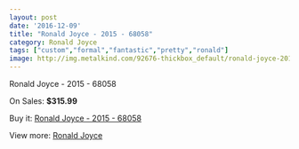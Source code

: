 ```yaml
---
layout: post
date: '2016-12-09'
title: "Ronald Joyce - 2015 - 68058"
category: Ronald Joyce
tags: ["custom","formal","fantastic","pretty","ronald"]
image: http://img.metalkind.com/92676-thickbox_default/ronald-joyce-2015-68058.jpg
---
```

Ronald Joyce - 2015 - 68058

On Sales: **$315.99**
<a href="https://www.metalkind.com/en/ronald-joyce/21995-ronald-joyce-2015-68058.html"><amp-img layout="responsive" width="600" height="600" src="//img.metalkind.com/92676-thickbox_default/ronald-joyce-2015-68058.jpg" alt="Ronald Joyce - 2015 - 68058 0" /></a>
<a href="https://www.metalkind.com/en/ronald-joyce/21995-ronald-joyce-2015-68058.html"><amp-img layout="responsive" width="600" height="600" src="//img.metalkind.com/92677-thickbox_default/ronald-joyce-2015-68058.jpg" alt="Ronald Joyce - 2015 - 68058 1" /></a>
<a href="https://www.metalkind.com/en/ronald-joyce/21995-ronald-joyce-2015-68058.html"><amp-img layout="responsive" width="600" height="600" src="//img.metalkind.com/92678-thickbox_default/ronald-joyce-2015-68058.jpg" alt="Ronald Joyce - 2015 - 68058 2" /></a>
<a href="https://www.metalkind.com/en/ronald-joyce/21995-ronald-joyce-2015-68058.html"><amp-img layout="responsive" width="600" height="600" src="//img.metalkind.com/92679-thickbox_default/ronald-joyce-2015-68058.jpg" alt="Ronald Joyce - 2015 - 68058 3" /></a>
<a href="https://www.metalkind.com/en/ronald-joyce/21995-ronald-joyce-2015-68058.html"><amp-img layout="responsive" width="600" height="600" src="//img.metalkind.com/92680-thickbox_default/ronald-joyce-2015-68058.jpg" alt="Ronald Joyce - 2015 - 68058 4" /></a>

Buy it: [Ronald Joyce - 2015 - 68058](https://www.metalkind.com/en/ronald-joyce/21995-ronald-joyce-2015-68058.html "Ronald Joyce - 2015 - 68058")

View more: [Ronald Joyce](https://www.metalkind.com/en/110-ronald-joyce "Ronald Joyce")